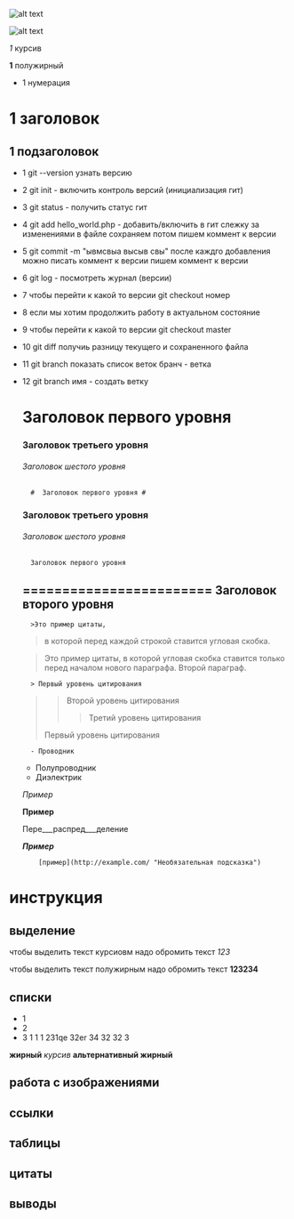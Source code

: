 ![alt text](1.png "Title")


![alt text](2.png "Title")



*1* курсив

**1** полужирный

* 1 нумерация

# 1 заголовок

## 1 подзаголовок

* 1 git --version  узнать версию
* 2 git init - включить контроль версий (инициализация гит)
* 3 git status - получить статус гит
* 4 git add hello_world.php - добавить/включить в гит слежку за изменениями в файле    сохраняем потом пишем коммент к версии
* 5 git commit -m "ывмсвыа высыв свы" после каждго добавления можно писать коммент к версии   пишем коммент к версии
* 6 git log - посмотреть журнал (версии)
* 7 чтобы перейти к какой то версии git checkout номер
* 8 если мы хотим продолжить работу в актуальном состояние
* 9 чтобы перейти к какой то версии git checkout master
* 10 git diff  получиь разницу текущего и сохраненного файла

* 11 git branch показать список веток  бранч - ветка

* 12 git branch  имя - создать ветку


    #  Заголовок первого уровня
    ### Заголовок третьего уровня
    ###### Заголовок шестого уровня

        #  Заголовок первого уровня #
    ### Заголовок третьего уровня ###
    ###### Заголовок шестого уровня ######

        Заголовок первого уровня
    ========================
    Заголовок второго уровня
    -------------------------


        >Это пример цитаты,
    >в которой перед каждой строкой
    >ставится угловая скобка.
     
    >Это пример цитаты,
    в которой угловая скобка
    ставится только перед началом нового параграфа.
    >Второй параграф.

        > Первый уровень цитирования
    >> Второй уровень цитирования
    >>> Третий уровень цитирования
    >
    >Первый уровень цитирования

        - Проводник
    - Полупроводник
    - Диэлектрик


    _Пример_
     
    __Пример__
     
    Пере___распред___деление
     
    ___Пример___


          [пример](http://example.com/ "Необязательная подсказка")



          
# инструкция
## выделение
чтобы выделить текст курсиовм надо обромить текст *123*

чтобы выделить текст полужирным  надо обромить текст **123234**
## списки
* 1
* 2
* 3 1 1 1 231qe 32er 34 32 32 3

 
**жирный** 
*курсив* 
__альтернативный жирный__
## работа с  изображениями
## ссылки
## таблицы
## цитаты
## выводы